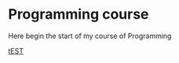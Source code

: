 <h1> Programming course </h1>
<p> Here begin the start of my course of Programming </p> 
<a href="./Languages/C/pages/first_program_hello_world/README.md">tEST</a> 
